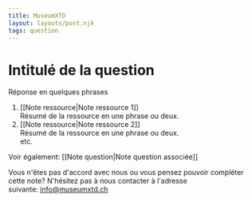 ```yaml
---
title: MuseumXTD
layout: layouts/post.njk
tags: question
---
```

# Intitulé de la question  
Réponse en quelques phrases  
  
1. [[Note ressource|Note ressource 1]]  
   Résumé de la ressource en une phrase ou deux.   
2. [[Note ressource|Note ressource 2]]   
   Résumé de la ressource en une phrase ou deux.  
etc. 

Voir également: [[Note question|Note question associée]]
 
Vous n'êtes pas d'accord avec nous ou vous pensez pouvoir compléter cette note? N'hésitez pas à nous contacter à l'adresse suivante: [info@museumxtd.ch](mailto:info@museumxtd.ch)